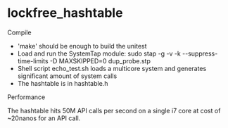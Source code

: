 # lockfree_hashtable

Compile

* 'make' should be enough to build the unitest
*  Load and run the SystemTap module: sudo stap -g -v -k --suppress-time-limits -D MAXSKIPPED=0  dup_probe.stp 
*  Shell script echo_test.sh loads a multicore system and generates significant amount of system calls
*  The hashtable is in hashtable.h


Performance

The hashtable hits 50M API calls per second on a single i7 core at cost of ~20nanos for an API call.